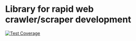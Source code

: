 # Library for rapid web crawler/scraper development

[![Test Coverage](https://raw.githubusercontent.com/crwlrsoft/crawler/main/badge-coverage.svg)](https://packagist.org/packages/crwlr/crawler)
